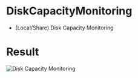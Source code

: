 # DiskCapacityMonitoring
 - (Local/Share) Disk Capacity Monitoring
 
# Result
![Disk Capacity Monitoring](https://user-images.githubusercontent.com/51582272/92939200-71c9c680-f488-11ea-96c4-bd8e6951000c.jpg)

